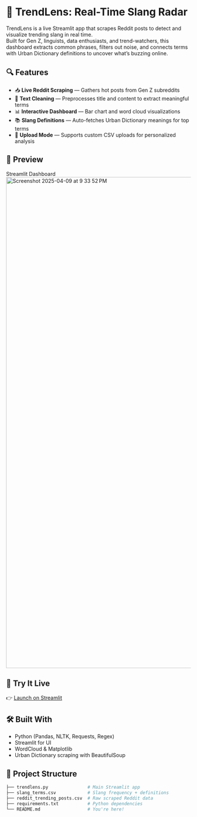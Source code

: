 # 🧠 TrendLens: Real-Time Slang Radar

TrendLens is a live Streamlit app that scrapes Reddit posts to detect and visualize trending slang in real time.  
Built for Gen Z, linguists, data enthusiasts, and trend-watchers, this dashboard extracts common phrases, filters out noise, and connects terms with Urban Dictionary definitions to uncover what’s buzzing online.

## 🔍 Features

- 📥 **Live Reddit Scraping** — Gathers hot posts from Gen Z subreddits
- 🧼 **Text Cleaning** — Preprocesses title and content to extract meaningful terms
- 📊 **Interactive Dashboard** — Bar chart and word cloud visualizations
- 📚 **Slang Definitions** — Auto-fetches Urban Dictionary meanings for top terms
- 📁 **Upload Mode** — Supports custom CSV uploads for personalized analysis

## 📸 Preview

Streamlit Dashboard
<img width="1336" alt="Screenshot 2025-04-09 at 9 33 52 PM" src="https://github.com/user-attachments/assets/da550a9c-4447-46cb-96c9-895fd76c8bda" />

## 🚀 Try It Live

👉 [Launch on Streamlit](https://jenniestrendlens.streamlit.app/)

## 🛠 Built With

- Python (Pandas, NLTK, Requests, Regex)
- Streamlit for UI
- WordCloud & Matplotlib
- Urban Dictionary scraping with BeautifulSoup

## 📂 Project Structure

```bash
├── trendlens.py               # Main Streamlit app
├── slang_terms.csv            # Slang frequency + definitions
├── reddit_trending_posts.csv  # Raw scraped Reddit data
├── requirements.txt           # Python dependencies
└── README.md                  # You're here!

